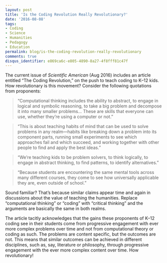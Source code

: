 ```yaml
---
layout: post
title: 'Is the Coding Revolution Really Revolutionary?'
date: '2016-08-08'
tags:
- Coding
- Science
- Humanities
- Pedagogy
- Education
permalink: blog/is-the-coding-revolution-really-revolutionary
comments: true
disqus_identifier: e869ca6c-e805-4890-8a27-4f8fff81c47f
---
```


The current issue of *Scientific American* (Aug 2016) includes an article entitled “The Coding Revolution,” on the push to teach coding to K–12 kids. How revolutionary is this movement? Consider the following quotations from proponents:

>“Computational thinking includes the ability to abstract, to engage in logical and symbolic reasoning, to take a big problem and decompose it into many smaller problems… These are skills that everyone can use, whether they’re using a computer or not.”

>“This is about teaching habits of mind that can be used to solve problems in any realm—habits like breaking down a problem into its component parts, running small experiments to see which approaches fail and which succeed, and working together with other people to find and apply the best ideas.”

>“We’re teaching kids to be problem solvers, to think logically, to engage in abstract thinking, to find patterns, to identify alternatives.”

>“Because students are encountering the same mental tools across many different courses, they come to see how universally applicable they are, even outside of school.”

Sound familiar? That’s because similar claims appear time and again in discussions about the value of teaching the humanities. Replace “computational thinking” or “coding” with “critical thinking” and the arguments are basically the same in both realms.

The article tacitly acknowledges that the gains these proponents of K–12 coding see in their students come from progressive engagement with ever more complex problems over time and not from computational theory or coding as such. The problems are content specific, but the outcomes are not. This means that similar outcomes can be achieved in different disciplines, such as, say, literature or philosophy, through progressive engagement with the ever more complex content over time. How revolutionary!